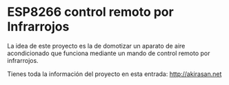 # ESP8266 control remoto por Infrarrojos
La idea de este proyecto es la de domotizar un aparato de aire acondicionado que funciona mediante un mando de control remoto por infrarrojos.

Tienes toda la información del proyecto en esta entrada: http://akirasan.net
